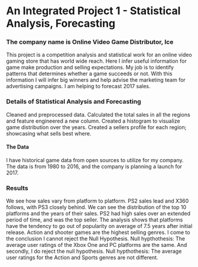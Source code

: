 # An Integrated Project 1 - Statistical Analysis, Forecasting

### The company name is Online Video Game Distributor, Ice

This project is a competition analysis and statistical work for an online video gaming store that has world wide reach.   Here I infer useful information for game make production and selling expectations.  My job is to identify patterns that determines whether a game succeeds or not.  With this information I will infer big winners and help advise the marketing team for advertising campaigns.  I am helping to forecast 2017 sales. 

 
### Details of Statistical Analysis and Forecasting

Cleaned and preprocessed data. Calculated the total sales in all the regions and feature engineered a new column. Created a histogram to visualize game distribution over the years. Created a sellers profile for each region; showcasing what sells best where. 

#### The Data

I have historical game data from open sources to utilize for my company. The data is from 1980 to 2016, and the company is planning a launch for 2017.  

### Results

We see how sales vary from platform to platform. PS2 sales lead and X360 follows, with PS3 closely behind. We can see the distribution of the top 10 platforms and the years of their sales.  PS2 had high sales over an extended period of time, and was the top seller.  The analysis shows that platforms have the tendency to go out of popularity on average of 7.5 years after initial release.  Action and shooter games are the highest selling genres.  I come to the conclusion I cannot reject the Null Hypothesis.  Null hypthothesis: The average user ratings of the Xbox One and PC platforms are the same.  And secondly, I do reject the null hypothesis.  Null hypthothesis: The average user ratings for the Action and Sports genres are not different.


